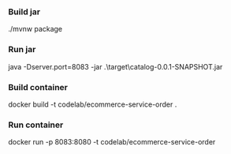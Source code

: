 ### Build jar

./mvnw package

### Run jar

java -Dserver.port=8083 -jar .\target\catalog-0.0.1-SNAPSHOT.jar

### Build container

docker build -t codelab/ecommerce-service-order .

### Run container

docker run -p 8083:8080 -t codelab/ecommerce-service-order